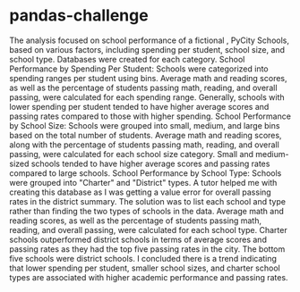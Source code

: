 # pandas-challenge
The analysis focused on school performance of a fictional , PyCity Schools, based on various factors, including spending per student, school size, and school type.
Databases were created for each category.
School Performance by Spending Per Student:
Schools were categorized into spending ranges per student using bins.
Average math and reading scores, as well as the percentage of students passing math, reading, and overall passing, were calculated for each spending range. 
Generally, schools with lower spending per student tended to have higher average scores and passing rates compared to those with higher spending.
School Performance by School Size:
Schools were grouped into small, medium, and large bins based on the total number of students.
Average math and reading scores, along with the percentage of students passing math, reading, and overall passing, were calculated for each school size category.
Small and medium-sized schools tended to have higher average scores and passing rates compared to large schools.
School Performance by School Type:
Schools were grouped into "Charter" and "District" types.  A tutor helped me with creating this database as I was getting a value error for overall passing rates in the district summary. The solution was to list each school and type rather than finding the two types of schools in the data.
Average math and reading scores, as well as the percentage of students passing math, reading, and overall passing, were calculated for each school type.
Charter schools outperformed district schools in terms of average scores and passing rates as they had the top five passing rates in the city. The bottom five schools were district schools. 
I concluded there is a trend indicating that lower spending per student, smaller school sizes, and charter school types are associated with higher academic performance and passing rates.
